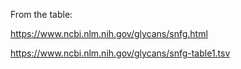 From the table:

https://www.ncbi.nlm.nih.gov/glycans/snfg.html

https://www.ncbi.nlm.nih.gov/glycans/snfg-table1.tsv
